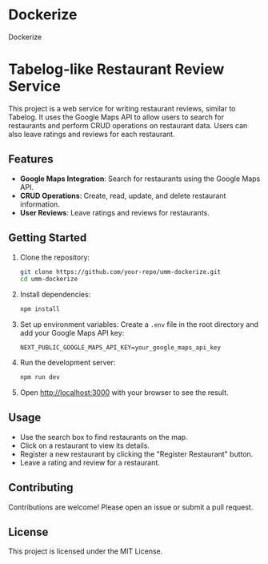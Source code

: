 # Dockerize
Dockerize

# Tabelog-like Restaurant Review Service

This project is a web service for writing restaurant reviews, similar to Tabelog. It uses the Google Maps API to allow users to search for restaurants and perform CRUD operations on restaurant data. Users can also leave ratings and reviews for each restaurant.

## Features

- **Google Maps Integration**: Search for restaurants using the Google Maps API.
- **CRUD Operations**: Create, read, update, and delete restaurant information.
- **User Reviews**: Leave ratings and reviews for restaurants.

## Getting Started

1. Clone the repository:
   ```bash
   git clone https://github.com/your-repo/umm-dockerize.git
   cd umm-dockerize
   ```

2. Install dependencies:
   ```bash
   npm install
   ```

3. Set up environment variables:
   Create a `.env` file in the root directory and add your Google Maps API key:
   ```env
   NEXT_PUBLIC_GOOGLE_MAPS_API_KEY=your_google_maps_api_key
   ```

4. Run the development server:
   ```bash
   npm run dev
   ```

5. Open [http://localhost:3000](http://localhost:3000) with your browser to see the result.

## Usage

- Use the search box to find restaurants on the map.
- Click on a restaurant to view its details.
- Register a new restaurant by clicking the "Register Restaurant" button.
- Leave a rating and review for a restaurant.

## Contributing

Contributions are welcome! Please open an issue or submit a pull request.

## License

This project is licensed under the MIT License.
